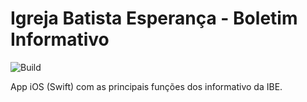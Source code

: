 # Igreja Batista Esperança - Boletim Informativo

![Build](https://img.shields.io/static/v1?label=Versão&message=1.0&color=blue)


App iOS (Swift) com as principais funções dos informativo da IBE.
